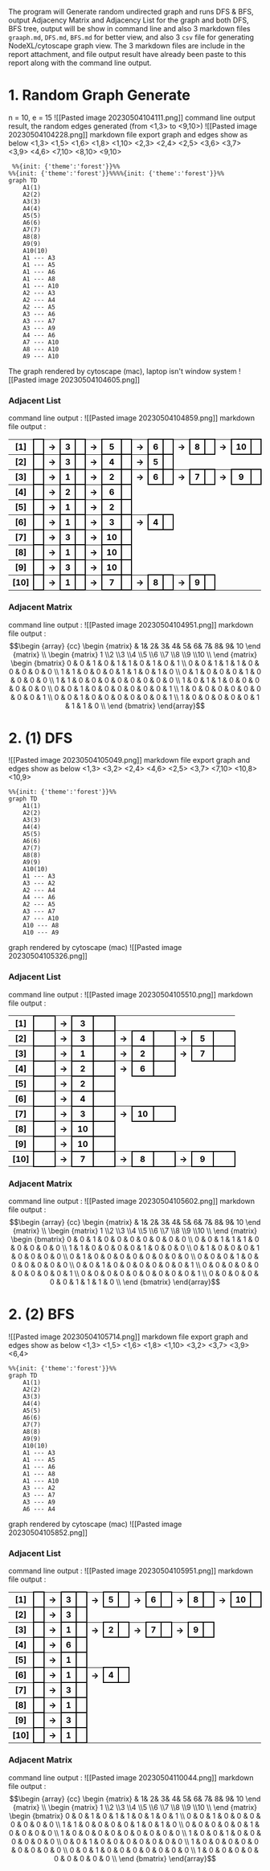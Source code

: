 The program will Generate random undirected graph and runs DFS & BFS, output Adjacency Matrix and Adjacency List for the graph and both DFS, BFS tree, output will be show in command line and also 3 markdown files `graaph.md`, `DFS.md`, `BFS.md` for better view, and also 3 `csv` file for generating NodeXL/cytoscape graph view.
The 3 markdown files are include in the report attachment, and file output result have already been paste to this report along with the command line output. 
# 1. Random Graph Generate
n = 10, e = 15
![[Pasted image 20230504104111.png]]
command line output result, the random edges generated (from <1,3> to <9,10>)
![[Pasted image 20230504104228.png]]
markdown file export graph and edges show as below
<1,3> <1,5> <1,6> <1,8> <1,10> <2,3> <2,4> <2,5> <3,6> <3,7> <3,9> <4,6> <7,10> <8,10> <9,10> 
```mermaid
 %%{init: {'theme':'forest'}}%%
%%{init: {'theme':'forest'}}%%%%{init: {'theme':'forest'}}%%
graph TD
	A1(1)
	A2(2)
	A3(3)
	A4(4)
	A5(5)
	A6(6)
	A7(7)
	A8(8)
	A9(9)
	A10(10)
	A1 --- A3
	A1 --- A5
	A1 --- A6
	A1 --- A8
	A1 --- A10
	A2 --- A3
	A2 --- A4
	A2 --- A5
	A3 --- A6
	A3 --- A7
	A3 --- A9
	A4 --- A6
	A7 --- A10
	A8 --- A10
	A9 --- A10
```
The graph rendered by cytoscape (mac), laptop isn't window system
![[Pasted image 20230504104605.png]]
### Adjacent List
command line output :
![[Pasted image 20230504104859.png]]
markdown file output : 
<table style="border-collapse: collapse;">
	<tr>
<th style="width: 25px; color: black">[1]</th>		<th style="border: 2px solid #000000; width: 25px; color: black"></th>
		<th style="color: black">→</th>
		<th style="border: 2px solid #000000; width: 25px; color: black">3</th>
		<th style="border: 2px solid #000000; width: 25px; color: black"></th>
		<th style="color: black">→</th>
		<th style="border: 2px solid #000000; width: 25px; color: black">5</th>
		<th style="border: 2px solid #000000; width: 25px; color: black"></th>
		<th style="color: black">→</th>
		<th style="border: 2px solid #000000; width: 25px; color: black">6</th>
		<th style="border: 2px solid #000000; width: 25px; color: black"></th>
		<th style="color: black">→</th>
		<th style="border: 2px solid #000000; width: 25px; color: black">8</th>
		<th style="border: 2px solid #000000; width: 25px; color: black"></th>
		<th style="color: black">→</th>
		<th style="border: 2px solid #000000; width: 25px; color: black">10</th>
		<th style="border: 2px solid #000000; width: 25px; color: black"></th>
</tr>
	<tr>
<th style="width: 25px; color: black">[2]</th>		<th style="border: 2px solid #000000; width: 25px; color: black"></th>
		<th style="color: black">→</th>
		<th style="border: 2px solid #000000; width: 25px; color: black">3</th>
		<th style="border: 2px solid #000000; width: 25px; color: black"></th>
		<th style="color: black">→</th>
		<th style="border: 2px solid #000000; width: 25px; color: black">4</th>
		<th style="border: 2px solid #000000; width: 25px; color: black"></th>
		<th style="color: black">→</th>
		<th style="border: 2px solid #000000; width: 25px; color: black">5</th>
		<th style="border: 2px solid #000000; width: 25px; color: black"></th>
</tr>
	<tr>
<th style="width: 25px; color: black">[3]</th>		<th style="border: 2px solid #000000; width: 25px; color: black"></th>
		<th style="color: black">→</th>
		<th style="border: 2px solid #000000; width: 25px; color: black">1</th>
		<th style="border: 2px solid #000000; width: 25px; color: black"></th>
		<th style="color: black">→</th>
		<th style="border: 2px solid #000000; width: 25px; color: black">2</th>
		<th style="border: 2px solid #000000; width: 25px; color: black"></th>
		<th style="color: black">→</th>
		<th style="border: 2px solid #000000; width: 25px; color: black">6</th>
		<th style="border: 2px solid #000000; width: 25px; color: black"></th>
		<th style="color: black">→</th>
		<th style="border: 2px solid #000000; width: 25px; color: black">7</th>
		<th style="border: 2px solid #000000; width: 25px; color: black"></th>
		<th style="color: black">→</th>
		<th style="border: 2px solid #000000; width: 25px; color: black">9</th>
		<th style="border: 2px solid #000000; width: 25px; color: black"></th>
</tr>
	<tr>
<th style="width: 25px; color: black">[4]</th>		<th style="border: 2px solid #000000; width: 25px; color: black"></th>
		<th style="color: black">→</th>
		<th style="border: 2px solid #000000; width: 25px; color: black">2</th>
		<th style="border: 2px solid #000000; width: 25px; color: black"></th>
		<th style="color: black">→</th>
		<th style="border: 2px solid #000000; width: 25px; color: black">6</th>
		<th style="border: 2px solid #000000; width: 25px; color: black"></th>
</tr>
	<tr>
<th style="width: 25px; color: black">[5]</th>		<th style="border: 2px solid #000000; width: 25px; color: black"></th>
		<th style="color: black">→</th>
		<th style="border: 2px solid #000000; width: 25px; color: black">1</th>
		<th style="border: 2px solid #000000; width: 25px; color: black"></th>
		<th style="color: black">→</th>
		<th style="border: 2px solid #000000; width: 25px; color: black">2</th>
		<th style="border: 2px solid #000000; width: 25px; color: black"></th>
</tr>
	<tr>
<th style="width: 25px; color: black">[6]</th>		<th style="border: 2px solid #000000; width: 25px; color: black"></th>
		<th style="color: black">→</th>
		<th style="border: 2px solid #000000; width: 25px; color: black">1</th>
		<th style="border: 2px solid #000000; width: 25px; color: black"></th>
		<th style="color: black">→</th>
		<th style="border: 2px solid #000000; width: 25px; color: black">3</th>
		<th style="border: 2px solid #000000; width: 25px; color: black"></th>
		<th style="color: black">→</th>
		<th style="border: 2px solid #000000; width: 25px; color: black">4</th>
		<th style="border: 2px solid #000000; width: 25px; color: black"></th>
</tr>
	<tr>
<th style="width: 25px; color: black">[7]</th>		<th style="border: 2px solid #000000; width: 25px; color: black"></th>
		<th style="color: black">→</th>
		<th style="border: 2px solid #000000; width: 25px; color: black">3</th>
		<th style="border: 2px solid #000000; width: 25px; color: black"></th>
		<th style="color: black">→</th>
		<th style="border: 2px solid #000000; width: 25px; color: black">10</th>
		<th style="border: 2px solid #000000; width: 25px; color: black"></th>
</tr>
	<tr>
<th style="width: 25px; color: black">[8]</th>		<th style="border: 2px solid #000000; width: 25px; color: black"></th>
		<th style="color: black">→</th>
		<th style="border: 2px solid #000000; width: 25px; color: black">1</th>
		<th style="border: 2px solid #000000; width: 25px; color: black"></th>
		<th style="color: black">→</th>
		<th style="border: 2px solid #000000; width: 25px; color: black">10</th>
		<th style="border: 2px solid #000000; width: 25px; color: black"></th>
</tr>
	<tr>
<th style="width: 25px; color: black">[9]</th>		<th style="border: 2px solid #000000; width: 25px; color: black"></th>
		<th style="color: black">→</th>
		<th style="border: 2px solid #000000; width: 25px; color: black">3</th>
		<th style="border: 2px solid #000000; width: 25px; color: black"></th>
		<th style="color: black">→</th>
		<th style="border: 2px solid #000000; width: 25px; color: black">10</th>
		<th style="border: 2px solid #000000; width: 25px; color: black"></th>
</tr>
	<tr>
<th style="width: 25px; color: black">[10]</th>		<th style="border: 2px solid #000000; width: 25px; color: black"></th>
		<th style="color: black">→</th>
		<th style="border: 2px solid #000000; width: 25px; color: black">1</th>
		<th style="border: 2px solid #000000; width: 25px; color: black"></th>
		<th style="color: black">→</th>
		<th style="border: 2px solid #000000; width: 25px; color: black">7</th>
		<th style="border: 2px solid #000000; width: 25px; color: black"></th>
		<th style="color: black">→</th>
		<th style="border: 2px solid #000000; width: 25px; color: black">8</th>
		<th style="border: 2px solid #000000; width: 25px; color: black"></th>
		<th style="color: black">→</th>
		<th style="border: 2px solid #000000; width: 25px; color: black">9</th>
		<th style="border: 2px solid #000000; width: 25px; color: black"></th>
</tr>
</table>

### Adjacent Matrix
command line output :
![[Pasted image 20230504104951.png]]
markdown file output : 
$$\begin {array} {cc}
\begin {matrix}
& 1& 2& 3& 4& 5& 6& 7& 8& 9& 10
\end {matrix} \\
\begin {matrix}
1 \\2 \\3 \\4 \\5 \\6 \\7 \\8 \\9 \\10 \\
\end {matrix}
\begin {bmatrix}
0 & 0 & 1 & 0 & 1 & 1 & 0 & 1 & 0 & 1 \\
0 & 0 & 1 & 1 & 1 & 0 & 0 & 0 & 0 & 0 \\
1 & 1 & 0 & 0 & 0 & 1 & 1 & 0 & 1 & 0 \\
0 & 1 & 0 & 0 & 0 & 1 & 0 & 0 & 0 & 0 \\
1 & 1 & 0 & 0 & 0 & 0 & 0 & 0 & 0 & 0 \\
1 & 0 & 1 & 1 & 0 & 0 & 0 & 0 & 0 & 0 \\
0 & 0 & 1 & 0 & 0 & 0 & 0 & 0 & 0 & 1 \\
1 & 0 & 0 & 0 & 0 & 0 & 0 & 0 & 0 & 1 \\
0 & 0 & 1 & 0 & 0 & 0 & 0 & 0 & 0 & 1 \\
1 & 0 & 0 & 0 & 0 & 0 & 1 & 1 & 1 & 0 \\
\end {bmatrix}
\end{array}$$

# 2. (1) DFS
![[Pasted image 20230504105049.png]]
markdown file export graph and edges show as below
<1,3> <3,2> <2,4> <4,6> <2,5> <3,7> <7,10> <10,8> <10,9> 
```mermaid
%%{init: {'theme':'forest'}}%%
graph TD
	A1(1)
	A2(2)
	A3(3)
	A4(4)
	A5(5)
	A6(6)
	A7(7)
	A8(8)
	A9(9)
	A10(10)
	A1 --- A3
	A3 --- A2
	A2 --- A4
	A4 --- A6
	A2 --- A5
	A3 --- A7
	A7 --- A10
	A10 --- A8
	A10 --- A9
```
graph rendered by cytoscape (mac)
![[Pasted image 20230504105326.png]]
### Adjacent List
command line output :
![[Pasted image 20230504105510.png]]
markdown file output : 
<table style="border-collapse: collapse;">
	<tr>
<th style="width: 25px; color: black">[1]</th>		<th style="border: 2px solid #000000; width: 25px; color: black"></th>
		<th style="color: black">→</th>
		<th style="border: 2px solid #000000; width: 25px; color: black">3</th>
		<th style="border: 2px solid #000000; width: 25px; color: black"></th>
</tr>
	<tr>
<th style="width: 25px; color: black">[2]</th>		<th style="border: 2px solid #000000; width: 25px; color: black"></th>
		<th style="color: black">→</th>
		<th style="border: 2px solid #000000; width: 25px; color: black">3</th>
		<th style="border: 2px solid #000000; width: 25px; color: black"></th>
		<th style="color: black">→</th>
		<th style="border: 2px solid #000000; width: 25px; color: black">4</th>
		<th style="border: 2px solid #000000; width: 25px; color: black"></th>
		<th style="color: black">→</th>
		<th style="border: 2px solid #000000; width: 25px; color: black">5</th>
		<th style="border: 2px solid #000000; width: 25px; color: black"></th>
</tr>
	<tr>
<th style="width: 25px; color: black">[3]</th>		<th style="border: 2px solid #000000; width: 25px; color: black"></th>
		<th style="color: black">→</th>
		<th style="border: 2px solid #000000; width: 25px; color: black">1</th>
		<th style="border: 2px solid #000000; width: 25px; color: black"></th>
		<th style="color: black">→</th>
		<th style="border: 2px solid #000000; width: 25px; color: black">2</th>
		<th style="border: 2px solid #000000; width: 25px; color: black"></th>
		<th style="color: black">→</th>
		<th style="border: 2px solid #000000; width: 25px; color: black">7</th>
		<th style="border: 2px solid #000000; width: 25px; color: black"></th>
</tr>
	<tr>
<th style="width: 25px; color: black">[4]</th>		<th style="border: 2px solid #000000; width: 25px; color: black"></th>
		<th style="color: black">→</th>
		<th style="border: 2px solid #000000; width: 25px; color: black">2</th>
		<th style="border: 2px solid #000000; width: 25px; color: black"></th>
		<th style="color: black">→</th>
		<th style="border: 2px solid #000000; width: 25px; color: black">6</th>
		<th style="border: 2px solid #000000; width: 25px; color: black"></th>
</tr>
	<tr>
<th style="width: 25px; color: black">[5]</th>		<th style="border: 2px solid #000000; width: 25px; color: black"></th>
		<th style="color: black">→</th>
		<th style="border: 2px solid #000000; width: 25px; color: black">2</th>
		<th style="border: 2px solid #000000; width: 25px; color: black"></th>
</tr>
	<tr>
<th style="width: 25px; color: black">[6]</th>		<th style="border: 2px solid #000000; width: 25px; color: black"></th>
		<th style="color: black">→</th>
		<th style="border: 2px solid #000000; width: 25px; color: black">4</th>
		<th style="border: 2px solid #000000; width: 25px; color: black"></th>
</tr>
	<tr>
<th style="width: 25px; color: black">[7]</th>		<th style="border: 2px solid #000000; width: 25px; color: black"></th>
		<th style="color: black">→</th>
		<th style="border: 2px solid #000000; width: 25px; color: black">3</th>
		<th style="border: 2px solid #000000; width: 25px; color: black"></th>
		<th style="color: black">→</th>
		<th style="border: 2px solid #000000; width: 25px; color: black">10</th>
		<th style="border: 2px solid #000000; width: 25px; color: black"></th>
</tr>
	<tr>
<th style="width: 25px; color: black">[8]</th>		<th style="border: 2px solid #000000; width: 25px; color: black"></th>
		<th style="color: black">→</th>
		<th style="border: 2px solid #000000; width: 25px; color: black">10</th>
		<th style="border: 2px solid #000000; width: 25px; color: black"></th>
</tr>
	<tr>
<th style="width: 25px; color: black">[9]</th>		<th style="border: 2px solid #000000; width: 25px; color: black"></th>
		<th style="color: black">→</th>
		<th style="border: 2px solid #000000; width: 25px; color: black">10</th>
		<th style="border: 2px solid #000000; width: 25px; color: black"></th>
</tr>
	<tr>
<th style="width: 25px; color: black">[10]</th>		<th style="border: 2px solid #000000; width: 25px; color: black"></th>
		<th style="color: black">→</th>
		<th style="border: 2px solid #000000; width: 25px; color: black">7</th>
		<th style="border: 2px solid #000000; width: 25px; color: black"></th>
		<th style="color: black">→</th>
		<th style="border: 2px solid #000000; width: 25px; color: black">8</th>
		<th style="border: 2px solid #000000; width: 25px; color: black"></th>
		<th style="color: black">→</th>
		<th style="border: 2px solid #000000; width: 25px; color: black">9</th>
		<th style="border: 2px solid #000000; width: 25px; color: black"></th>
</tr>
</table>

### Adjacent Matrix
command line output :
![[Pasted image 20230504105602.png]]
markdown file output : 
$$\begin {array} {cc}
\begin {matrix}
& 1& 2& 3& 4& 5& 6& 7& 8& 9& 10
\end {matrix} \\
\begin {matrix}
1 \\2 \\3 \\4 \\5 \\6 \\7 \\8 \\9 \\10 \\
\end {matrix}
\begin {bmatrix}
0 & 0 & 1 & 0 & 0 & 0 & 0 & 0 & 0 & 0 \\
0 & 0 & 1 & 1 & 1 & 0 & 0 & 0 & 0 & 0 \\
1 & 1 & 0 & 0 & 0 & 0 & 1 & 0 & 0 & 0 \\
0 & 1 & 0 & 0 & 0 & 1 & 0 & 0 & 0 & 0 \\
0 & 1 & 0 & 0 & 0 & 0 & 0 & 0 & 0 & 0 \\
0 & 0 & 0 & 1 & 0 & 0 & 0 & 0 & 0 & 0 \\
0 & 0 & 1 & 0 & 0 & 0 & 0 & 0 & 0 & 1 \\
0 & 0 & 0 & 0 & 0 & 0 & 0 & 0 & 0 & 1 \\
0 & 0 & 0 & 0 & 0 & 0 & 0 & 0 & 0 & 1 \\
0 & 0 & 0 & 0 & 0 & 0 & 1 & 1 & 1 & 0 \\
\end {bmatrix}
\end{array}$$

# 2. (2) BFS
![[Pasted image 20230504105714.png]]
markdown file export graph and edges show as below
<1,3> <1,5> <1,6> <1,8> <1,10> <3,2> <3,7> <3,9> <6,4> 
```mermaid
%%{init: {'theme':'forest'}}%%
graph TD
	A1(1)
	A2(2)
	A3(3)
	A4(4)
	A5(5)
	A6(6)
	A7(7)
	A8(8)
	A9(9)
	A10(10)
	A1 --- A3
	A1 --- A5
	A1 --- A6
	A1 --- A8
	A1 --- A10
	A3 --- A2
	A3 --- A7
	A3 --- A9
	A6 --- A4
```
graph rendered by cytoscape (mac)
![[Pasted image 20230504105852.png]]
### Adjacent List
command line output :
![[Pasted image 20230504105951.png]]
markdown file output : 
<table style="border-collapse: collapse;">
	<tr>
<th style="width: 25px; color: black">[1]</th>		<th style="border: 2px solid #000000; width: 25px; color: black"></th>
		<th style="color: black">→</th>
		<th style="border: 2px solid #000000; width: 25px; color: black">3</th>
		<th style="border: 2px solid #000000; width: 25px; color: black"></th>
		<th style="color: black">→</th>
		<th style="border: 2px solid #000000; width: 25px; color: black">5</th>
		<th style="border: 2px solid #000000; width: 25px; color: black"></th>
		<th style="color: black">→</th>
		<th style="border: 2px solid #000000; width: 25px; color: black">6</th>
		<th style="border: 2px solid #000000; width: 25px; color: black"></th>
		<th style="color: black">→</th>
		<th style="border: 2px solid #000000; width: 25px; color: black">8</th>
		<th style="border: 2px solid #000000; width: 25px; color: black"></th>
		<th style="color: black">→</th>
		<th style="border: 2px solid #000000; width: 25px; color: black">10</th>
		<th style="border: 2px solid #000000; width: 25px; color: black"></th>
</tr>
	<tr>
<th style="width: 25px; color: black">[2]</th>		<th style="border: 2px solid #000000; width: 25px; color: black"></th>
		<th style="color: black">→</th>
		<th style="border: 2px solid #000000; width: 25px; color: black">3</th>
		<th style="border: 2px solid #000000; width: 25px; color: black"></th>
</tr>
	<tr>
<th style="width: 25px; color: black">[3]</th>		<th style="border: 2px solid #000000; width: 25px; color: black"></th>
		<th style="color: black">→</th>
		<th style="border: 2px solid #000000; width: 25px; color: black">1</th>
		<th style="border: 2px solid #000000; width: 25px; color: black"></th>
		<th style="color: black">→</th>
		<th style="border: 2px solid #000000; width: 25px; color: black">2</th>
		<th style="border: 2px solid #000000; width: 25px; color: black"></th>
		<th style="color: black">→</th>
		<th style="border: 2px solid #000000; width: 25px; color: black">7</th>
		<th style="border: 2px solid #000000; width: 25px; color: black"></th>
		<th style="color: black">→</th>
		<th style="border: 2px solid #000000; width: 25px; color: black">9</th>
		<th style="border: 2px solid #000000; width: 25px; color: black"></th>
</tr>
	<tr>
<th style="width: 25px; color: black">[4]</th>		<th style="border: 2px solid #000000; width: 25px; color: black"></th>
		<th style="color: black">→</th>
		<th style="border: 2px solid #000000; width: 25px; color: black">6</th>
		<th style="border: 2px solid #000000; width: 25px; color: black"></th>
</tr>
	<tr>
<th style="width: 25px; color: black">[5]</th>		<th style="border: 2px solid #000000; width: 25px; color: black"></th>
		<th style="color: black">→</th>
		<th style="border: 2px solid #000000; width: 25px; color: black">1</th>
		<th style="border: 2px solid #000000; width: 25px; color: black"></th>
</tr>
	<tr>
<th style="width: 25px; color: black">[6]</th>		<th style="border: 2px solid #000000; width: 25px; color: black"></th>
		<th style="color: black">→</th>
		<th style="border: 2px solid #000000; width: 25px; color: black">1</th>
		<th style="border: 2px solid #000000; width: 25px; color: black"></th>
		<th style="color: black">→</th>
		<th style="border: 2px solid #000000; width: 25px; color: black">4</th>
		<th style="border: 2px solid #000000; width: 25px; color: black"></th>
</tr>
	<tr>
<th style="width: 25px; color: black">[7]</th>		<th style="border: 2px solid #000000; width: 25px; color: black"></th>
		<th style="color: black">→</th>
		<th style="border: 2px solid #000000; width: 25px; color: black">3</th>
		<th style="border: 2px solid #000000; width: 25px; color: black"></th>
</tr>
	<tr>
<th style="width: 25px; color: black">[8]</th>		<th style="border: 2px solid #000000; width: 25px; color: black"></th>
		<th style="color: black">→</th>
		<th style="border: 2px solid #000000; width: 25px; color: black">1</th>
		<th style="border: 2px solid #000000; width: 25px; color: black"></th>
</tr>
	<tr>
<th style="width: 25px; color: black">[9]</th>		<th style="border: 2px solid #000000; width: 25px; color: black"></th>
		<th style="color: black">→</th>
		<th style="border: 2px solid #000000; width: 25px; color: black">3</th>
		<th style="border: 2px solid #000000; width: 25px; color: black"></th>
</tr>
	<tr>
<th style="width: 25px; color: black">[10]</th>		<th style="border: 2px solid #000000; width: 25px; color: black"></th>
		<th style="color: black">→</th>
		<th style="border: 2px solid #000000; width: 25px; color: black">1</th>
		<th style="border: 2px solid #000000; width: 25px; color: black"></th>
</tr>
</table>

### Adjacent Matrix
command line output :
![[Pasted image 20230504110044.png]]
markdown file output : 
$$\begin {array} {cc}
\begin {matrix}
& 1& 2& 3& 4& 5& 6& 7& 8& 9& 10
\end {matrix} \\
\begin {matrix}
1 \\2 \\3 \\4 \\5 \\6 \\7 \\8 \\9 \\10 \\
\end {matrix}
\begin {bmatrix}
0 & 0 & 1 & 0 & 1 & 1 & 0 & 1 & 0 & 1 \\
0 & 0 & 1 & 0 & 0 & 0 & 0 & 0 & 0 & 0 \\
1 & 1 & 0 & 0 & 0 & 0 & 1 & 0 & 1 & 0 \\
0 & 0 & 0 & 0 & 0 & 1 & 0 & 0 & 0 & 0 \\
1 & 0 & 0 & 0 & 0 & 0 & 0 & 0 & 0 & 0 \\
1 & 0 & 0 & 1 & 0 & 0 & 0 & 0 & 0 & 0 \\
0 & 0 & 1 & 0 & 0 & 0 & 0 & 0 & 0 & 0 \\
1 & 0 & 0 & 0 & 0 & 0 & 0 & 0 & 0 & 0 \\
0 & 0 & 1 & 0 & 0 & 0 & 0 & 0 & 0 & 0 \\
1 & 0 & 0 & 0 & 0 & 0 & 0 & 0 & 0 & 0 \\
\end {bmatrix}
\end{array}$$
